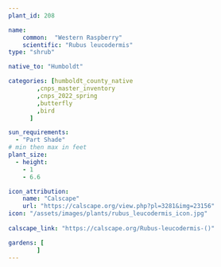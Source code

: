 ```yaml
---
plant_id: 208 

name: 
    common:  "Western Raspberry"  
    scientific: "Rubus leucodermis" 
type: "shrub"

native_to: "Humboldt"

categories: [humboldt_county_native
        ,cnps_master_inventory
        ,cnps_2022_spring
        ,butterfly
        ,bird
      ]

sun_requirements:
  - "Part Shade"
# min then max in feet
plant_size:
  - height: 
    - 1 
    - 6.6

icon_attribution: 
    name: "Calscape"
    url: "https://calscape.org/view.php?pl=3281&img=23156"
icon: "/assets/images/plants/rubus_leucodermis_icon.jpg"
 
calscape_link: "https://calscape.org/Rubus-leucodermis-()"

gardens: [
        ]
---
```








